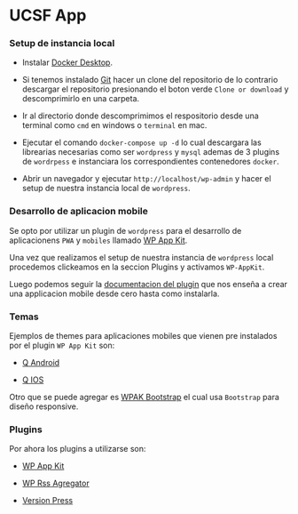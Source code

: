# UCSF App

### Setup de instancia local

* Instalar [Docker Desktop][Docker-Desktop].

* Si tenemos instalado [Git][Git] hacer un clone del repositorio de lo contrario 
descargar el repositorio presionando el boton verde `Clone or download` y descomprimirlo en una carpeta.

* Ir al directorio donde descomprimimos el respositorio desde una terminal como `cmd` en windows o `terminal` en mac.

* Ejecutar el comando `docker-compose up -d` lo cual descargara las librearias necesarias como ser `wordpress` y `mysql`
ademas de 3 plugins de `wordrpess` e instanciara los correspondientes contenedores `docker`.

* Abrir un navegador y ejecutar `http://localhost/wp-admin` y hacer el setup de nuestra instancia local de `wordpress`.

### Desarrollo de aplicacion mobile

Se opto por utilizar un plugin de `wordpress` para el desarrollo de aplicacionens `PWA` y `mobiles` llamado [WP App Kit][WP-APP-Kit].

Una vez que realizamos el setup de nuestra instancia de `wordpress` local procedemos clickeamos en la seccion Plugins y activamos `WP-AppKit`.

Luego podemos seguir la [documentacion del plugin][Getting-Started] que nos enseña a crear una applicacion mobile desde cero hasta como instalarla.

### Temas

Ejemplos de themes para aplicaciones mobiles que vienen pre instalados por el plugin `WP App Kit` son:

* [Q Android][Q-Android]

* [Q IOS][Q-IOS]

Otro que se puede agregar es [WPAK Bootstrap][WPAK-Bootstrap] el cual usa `Bootstrap` para diseño responsive.

### Plugins

Por ahora los plugins a utilizarse son:

* [WP App Kit][WP-APP-Kit]

* [WP Rss Agregator][WP-RSS-Aggregator]

* [Version Press][Version-press]

<!-- Setup -->
[Docker-Desktop]: https://www.docker.com/products/docker-desktop
[Git]: https://git-scm.com

<!-- Plugins -->
[WP-APP-Kit]: https://wordpress.org/plugins/wp-appkit/
[WP-RSS-Aggregator]: https://wordpress.org/plugins/wp-rss-aggregator/
[Version-press]: https://versionpress.com
[Getting-Started]: https://uncategorized-creations.com/wp-appkit/doc/getting-started/#2882-install-a-theme

<!-- Temas -->
[Q-Android]: https://github.com/uncatcrea/q-android
[Q-IOS]: https://github.com/uncatcrea/q-ios
[WPAK-Bootstrap]: https://github.com/uncatcrea/wpak-theme-bootstrap